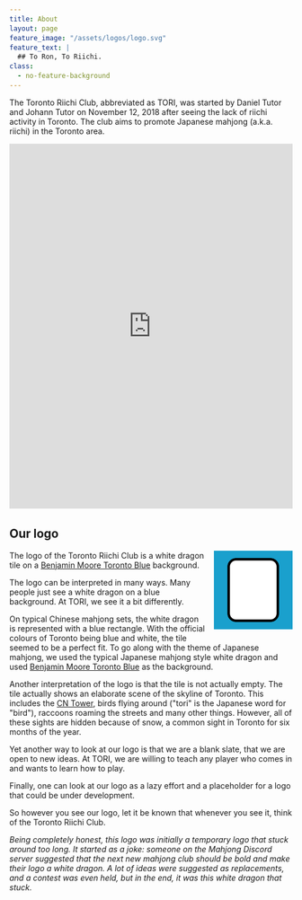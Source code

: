 ```yaml
---
title: About
layout: page
feature_image: "/assets/logos/logo.svg"
feature_text: |
  ## To Ron, To Riichi.
class:
  - no-feature-background
---
```


The Toronto Riichi Club, abbreviated as TORI, was started by Daniel Tutor and Johann Tutor on November 12, 2018 after seeing the lack of riichi activity in Toronto. The club aims to promote Japanese mahjong (a.k.a. riichi) in the Toronto area.

<iframe src='https://cdn.knightlab.com/libs/timeline3/latest/embed/index.html?source=19SUwT_YrSpLUGOO12rGH20xnvL4L-y0LrY4ICVTbwNA&font=Default&lang=en&initial_zoom=2&height=650' width='100%' height='650' webkitallowfullscreen mozallowfullscreen allowfullscreen frameborder='0'></iframe>

## Our logo

<a href="/assets/logos/logo.svg"><img src="/assets/logos/logo.svg" width="256" height="256" alt="TORI logo" style="float: right; width: 10em; height: 10em; padding: 0 0 1em 1em;" /></a>
The logo of the Toronto Riichi Club is a white dragon tile on a [Benjamin Moore Toronto Blue][Toronto Blue] background.

The logo can be interpreted in many ways. Many people just see a white dragon on a blue background. At TORI, we see it a bit differently.

On typical Chinese mahjong sets, the white dragon is represented with a blue rectangle. With the official colours of Toronto being blue and white, the tile seemed to be a perfect fit. To go along with the theme of Japanese mahjong, we used the typical Japanese mahjong style white dragon and used [Benjamin Moore Toronto Blue][Toronto Blue] as the background.

Another interpretation of the logo is that the tile is not actually empty. The tile actually shows an elaborate scene of the skyline of Toronto. This includes the [CN Tower][], birds flying around ("tori" is the Japanese word for "bird"), raccoons roaming the streets and many other things. However, all of these sights are hidden because of snow, a common sight in Toronto for six months of the year.

Yet another way to look at our logo is that we are a blank slate, that we are open to new ideas. At TORI, we are willing to teach any player who comes in and wants to learn how to play.

Finally, one can look at our logo as a lazy effort and a placeholder for a logo that could be under development.

So however you see our logo, let it be known that whenever you see it, think of the Toronto Riichi Club.

_Being completely honest, this logo was initially a temporary logo that stuck around too long. It started as a joke: someone on the Mahjong Discord server suggested that the next new mahjong club should be bold and make their logo a white dragon. A lot of ideas were suggested as replacements, and a contest was even held, but in the end, it was this white dragon that stuck._

[Toronto Blue]: https://www.benjaminmoore.com/en-ca/colour-overview/find-your-colour/colour/2060-40/toronto-blue
[CN Tower]: https://www.cntower.ca/
